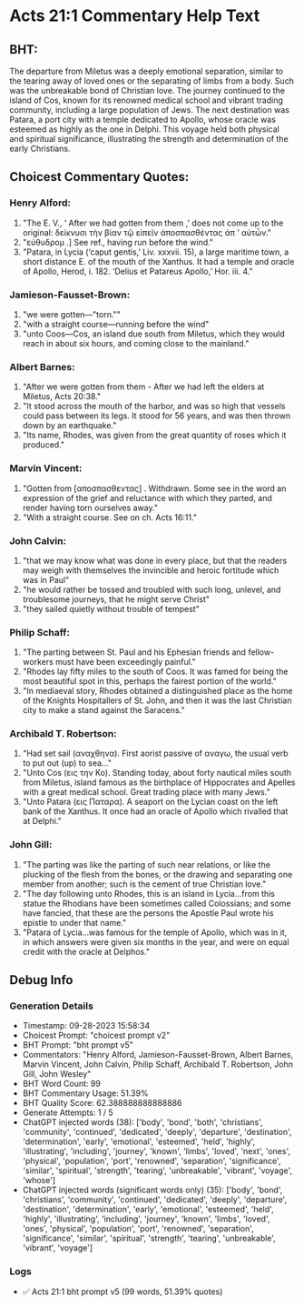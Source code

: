 # Acts 21:1 Commentary Help Text

## BHT:
The departure from Miletus was a deeply emotional separation, similar to the tearing away of loved ones or the separating of limbs from a body. Such was the unbreakable bond of Christian love. The journey continued to the island of Cos, known for its renowned medical school and vibrant trading community, including a large population of Jews. The next destination was Patara, a port city with a temple dedicated to Apollo, whose oracle was esteemed as highly as the one in Delphi. This voyage held both physical and spiritual significance, illustrating the strength and determination of the early Christians.

## Choicest Commentary Quotes:
### Henry Alford:
1. "The E. V., ‘ After we had gotten from them ,' does not come up to the original: δείκνυσι τὴν βίαν τῷ εἰπεῖν ἀποσπασθέντας ἀπ ʼ αὐτὦν." 
2. "εὐθυδρομ .] See ref., having run before the wind."
3. "Patara, in Lycia (‘caput gentis,’ Liv. xxxvii. 15), a large maritime town, a short distance E. of the mouth of the Xanthus. It had a temple and oracle of Apollo, Herod, i. 182. ‘Delius et Patareus Apollo,’ Hor. iii. 4."

### Jamieson-Fausset-Brown:
1. "we were gotten—"torn."" 
2. "with a straight course—running before the wind"
3. "unto Coos—Cos, an island due south from Miletus, which they would reach in about six hours, and coming close to the mainland."

### Albert Barnes:
1. "After we were gotten from them - After we had left the elders at Miletus, Acts 20:38." 
2. "It stood across the mouth of the harbor, and was so high that vessels could pass between its legs. It stood for 56 years, and was then thrown down by an earthquake."
3. "Its name, Rhodes, was given from the great quantity of roses which it produced."

### Marvin Vincent:
1. "Gotten from [αποσπασθεντας] . Withdrawn. Some see in the word an expression of the grief and reluctance with which they parted, and render having torn ourselves away."
2. "With a straight course. See on ch. Acts 16:11."

### John Calvin:
1. "that we may know what was done in every place, but that the readers may weigh with themselves the invincible and heroic fortitude which was in Paul"
2. "he would rather be tossed and troubled with such long, unlevel, and troublesome journeys, that he might serve Christ"
3. "they sailed quietly without trouble of tempest"

### Philip Schaff:
1. "The parting between St. Paul and his Ephesian friends and fellow-workers must have been exceedingly painful."
2. "Rhodes lay fifty miles to the south of Coos. It was famed for being the most beautiful spot in this, perhaps the fairest portion of the world."
3. "In mediaeval story, Rhodes obtained a distinguished place as the home of the Knights Hospitallers of St. John, and then it was the last Christian city to make a stand against the Saracens."

### Archibald T. Robertson:
1. "Had set sail (αναχθηνα). First aorist passive of αναγω, the usual verb to put out (up) to sea..." 
2. "Unto Cos (εις την Κο). Standing today, about forty nautical miles south from Miletus, island famous as the birthplace of Hippocrates and Apelles with a great medical school. Great trading place with many Jews."
3. "Unto Patara (εις Παταρα). A seaport on the Lycian coast on the left bank of the Xanthus. It once had an oracle of Apollo which rivalled that at Delphi."

### John Gill:
1. "The parting was like the parting of such near relations, or like the plucking of the flesh from the bones, or the drawing and separating one member from another; such is the cement of true Christian love."
2. "The day following unto Rhodes, this is an island in Lycia...from this statue the Rhodians have been sometimes called Colossians; and some have fancied, that these are the persons the Apostle Paul wrote his epistle to under that name."
3. "Patara of Lycia...was famous for the temple of Apollo, which was in it, in which answers were given six months in the year, and were on equal credit with the oracle at Delphos."


## Debug Info
### Generation Details
- Timestamp: 09-28-2023 15:58:34
- Choicest Prompt: "choicest prompt v2"
- BHT Prompt: "bht prompt v5"
- Commentators: "Henry Alford, Jamieson-Fausset-Brown, Albert Barnes, Marvin Vincent, John Calvin, Philip Schaff, Archibald T. Robertson, John Gill, John Wesley"
- BHT Word Count: 99
- BHT Commentary Usage: 51.39%
- BHT Quality Score: 62.388888888888886
- Generate Attempts: 1 / 5
- ChatGPT injected words (38):
	['body', 'bond', 'both', 'christians', 'community', 'continued', 'dedicated', 'deeply', 'departure', 'destination', 'determination', 'early', 'emotional', 'esteemed', 'held', 'highly', 'illustrating', 'including', 'journey', 'known', 'limbs', 'loved', 'next', 'ones', 'physical', 'population', 'port', 'renowned', 'separation', 'significance', 'similar', 'spiritual', 'strength', 'tearing', 'unbreakable', 'vibrant', 'voyage', 'whose']
- ChatGPT injected words (significant words only) (35):
	['body', 'bond', 'christians', 'community', 'continued', 'dedicated', 'deeply', 'departure', 'destination', 'determination', 'early', 'emotional', 'esteemed', 'held', 'highly', 'illustrating', 'including', 'journey', 'known', 'limbs', 'loved', 'ones', 'physical', 'population', 'port', 'renowned', 'separation', 'significance', 'similar', 'spiritual', 'strength', 'tearing', 'unbreakable', 'vibrant', 'voyage']

### Logs
- ✅ Acts 21:1 bht prompt v5 (99 words, 51.39% quotes)